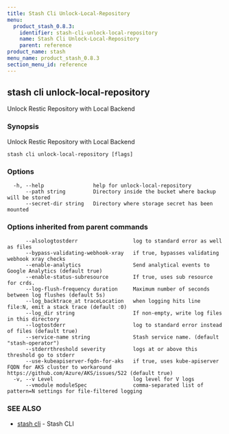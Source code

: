 ```yaml
---
title: Stash Cli Unlock-Local-Repository
menu:
  product_stash_0.8.3:
    identifier: stash-cli-unlock-local-repository
    name: Stash Cli Unlock-Local-Repository
    parent: reference
product_name: stash
menu_name: product_stash_0.8.3
section_menu_id: reference
---
```

## stash cli unlock-local-repository

Unlock Restic Repository with Local Backend

### Synopsis

Unlock Restic Repository with Local Backend

```
stash cli unlock-local-repository [flags]
```

### Options

```
  -h, --help                help for unlock-local-repository
      --path string         Directory inside the bucket where backup will be stored
      --secret-dir string   Directory where storage secret has been mounted
```

### Options inherited from parent commands

```
      --alsologtostderr                  log to standard error as well as files
      --bypass-validating-webhook-xray   if true, bypasses validating webhook xray checks
      --enable-analytics                 Send analytical events to Google Analytics (default true)
      --enable-status-subresource        If true, uses sub resource for crds.
      --log-flush-frequency duration     Maximum number of seconds between log flushes (default 5s)
      --log_backtrace_at traceLocation   when logging hits line file:N, emit a stack trace (default :0)
      --log_dir string                   If non-empty, write log files in this directory
      --logtostderr                      log to standard error instead of files (default true)
      --service-name string              Stash service name. (default "stash-operator")
      --stderrthreshold severity         logs at or above this threshold go to stderr
      --use-kubeapiserver-fqdn-for-aks   if true, uses kube-apiserver FQDN for AKS cluster to workaround https://github.com/Azure/AKS/issues/522 (default true)
  -v, --v Level                          log level for V logs
      --vmodule moduleSpec               comma-separated list of pattern=N settings for file-filtered logging
```

### SEE ALSO

* [stash cli](/docs/reference/stash_cli.md)	 - Stash CLI

